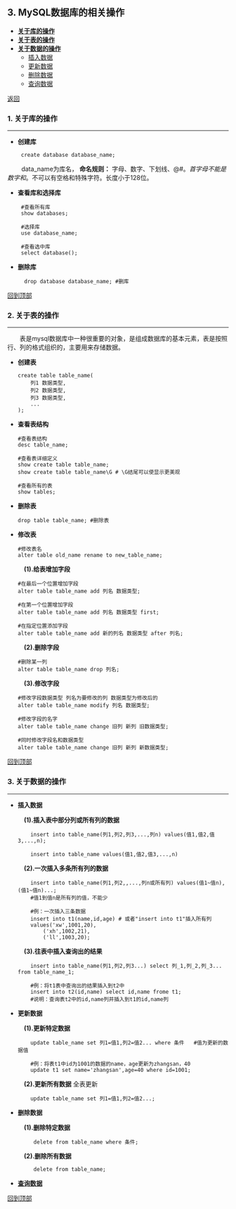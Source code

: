 ## 3. MySQL数据库的相关操作

<span id="top"></span>

- **[关于库的操作](#1-关于库的操作)**<br/>
- **[关于表的操作](#2-关于表的操作)**<br/>
- **[关于数据的操作](#3-关于数据的操作)**
	- [插入数据](#op01)
	- [更新数据](#op02)
	- [删除数据](#op03)
	- [查询数据](select.md)



 [返回](README.md)

### 1. 关于库的操作 
---


+  **创建库** <span id="op1"></span> 

		create database database_name;


&emsp;&emsp; data_name为库名， **命名规则：** 字母、数字、下划线、@#$。首字母不能是数字和$。不可以有空格和特殊字符。长度小于128位。

+  **查看库和选择库** <span id="op2"></span>


		#查看所有库
		show databases; 

		#选择库
		use database_name; 

		#查看选中库
		select database(); 

+ **删除库** <span id="op3"></span>

		drop database database_name; #删库


[回到顶部](#top)


### 2. 关于表的操作 
--- 


&emsp;&emsp;表是mysql数据库中一种很重要的对象，是组成数据库的基本元素，表是按照行、列的格式组织的，主要用来存储数据。


+	**创建表** <span id="op4"></span>

		create table table_name(
			列1 数据类型,
			列2 数据类型,
			列3 数据类型,
			...
		);


+	**查看表结构** <span id="op5"></span>


		#查看表结构
		desc table_name;

		#查看表详细定义
		show create table table_name; 
		show create table table_name\G # \G结尾可以使显示更美观

		#查看所有的表
		show tables; 

+	**删除表** <span id="op6"></span>

		drop table table_name; #删除表
+	**修改表** <span id="op7"></span>


		#修改表名
		alter table old_name rename to new_table_name;
		
	&emsp;**(1).给表增加字段**

		#在最后一个位置增加字段
		alter table table_name add 列名 数据类型;

		#在第一个位置增加字段
		alter table table_name add 列名 数据类型 first;

		#在指定位置添加字段
		alter table table_name add 新的列名 数据类型 after 列名;

	&emsp;**(2).删除字段**

		#删除某一列
		alter table table_name drop 列名;

	&emsp;**(3).修改字段**

		#修改字段数据类型 列名为要修改的列 数据类型为修改后的
		alter table table_name modify 列名 数据类型;

		#修改字段的名字
		alter table table_name change 旧列 新列 旧数据类型;

		#同时修改字段名和数据类型
		alter table table_name change 旧列 新列 新数据类型;


[回到顶部](#top)



### 3. 关于数据的操作
---


+   **插入数据** <span id="op01"></span>

	 &emsp;**(1).插入表中部分列或所有列的数据**



			insert into table_name(列1,列2,列3,...,列n) values(值1,值2,值3,...,n);
		
			insert into table_name values(值1,值2,值3,...,n)



	 &emsp;**(2).一次插入多条所有列的数据**

			insert into table_name(列1,列2,,...,列n或所有列) values(值1~值n),(值1~值n)...;
			#值1到值n是所有列的值，不能少
		
			#例：一次插入三条数据
			insert into t1(name,id,age) # 或者"insert into t1"插入所有列
			values('xw',1001,20),
			  	('xh',1002,21),
			  	('ll',1003,20);

	 &emsp;**(3).往表中插入查询出的结果**

			insert into table_name(列1,列2,列3...) select 列_1,列_2,列_3... from table_name_1;
		
			#例：将t1表中查询出的结果插入到t2中
			insert into t2(id,name) select id,name frome t1;
			#说明：查询表t2中的id,name列并插入到t1的id,name列



+   **更新数据** <span id="op02"></span>

	 &emsp;**(1).更新特定数据**
	
			update table_name set 列1=值1,列2=值2... where 条件   #值为更新的数据值	
	
			#例：将表t1中id为1001的数据的name，age更新为zhangsan，40
			update t1 set name='zhangsan',age=40 where id=1001;
			
	 &emsp;**(2).更新所有数据** 全表更新
	
			update table_name set 列1=值1,列2=值2...;	
		

+  **删除数据** <span id="op03"></span>
	
	&emsp;**(1).删除特定数据**

			delete from table_name where 条件;

	&emsp;**(2).删除所有数据**

			delete from table_name;


+  [**查询数据**](select.md)





[回到顶部](#top)
	



					











